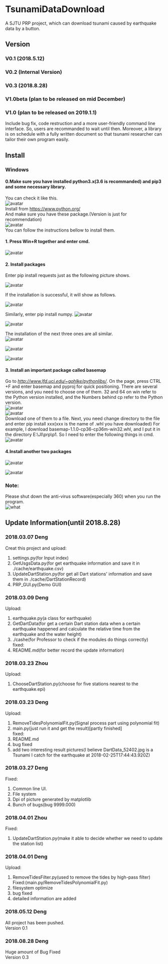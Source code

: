 # TsunamiDataDownload
A SJTU PRP project, which can download tsunami caused by earthquake data by a button. <br>

## Version

### V0.1 (2018.5.12)
### V0.2 (Internal Version)
### V0.3 (2018.8.28)
### V1.0beta (plan to be released on mid December)
### V1.0 (plan to be released on 2019.1.1)
Include bug fix, code restruction and a more user-friendly command line interface. So, users are recommanded to wait until then. Moreover, a library is on schedule with a fully written document so that tsunami researcher can tailor their own program easily.

## Install

### Windows

#### 0.Make sure you have installed python3.x(3.6 is recommanded) and pip3 and some necessary library.

You can check it like this.<br>
![avatar](./image/version.JPG)<br> 
Install from https://www.python.org/<br>
And make sure you have these package.(Version is just for recommendation)<br>
![avatar](./image/13.jpg) <br>
You can follow the instructions bellow to install them.

#### 1.	Press Win+R together and enter cmd.

 ![avatar](./image/1.png)<br>

#### 2.	Install packages

Enter pip install requests just as the following picture shows.

![avatar](./image/2.png) 

If the installation is successful, it will show as follows.
 
![avatar](./image/3.png) 

Similarly, enter pip install numpy.
![avatar](./image/4.png)  

![avatar](./image/5.png) 

The installation of the next three ones are all similar.<br>
 ![avatar](./image/6.png) 

 ![avatar](./image/7.png) 

 ![avatar](./image/8.png) 

#### 3.	Install an important package called basemap

Go to *http://www.lfd.uci.edu/~gohlke/pythonlibs/*.
On the page, press CTRL +F and enter basemap and pyproj for quick positioning.  There are several versions, and you need to choose one of them. 32 and 64 on win refer to the Python version installed, and the Numbers behind cp refer to the Python version.<br>
![avatar](./image/9.png) <br>
![avatar](./image/14.JPG) <br>
Download one of them to a file. Next, you need change directory to the file and enter pip install xxx(xxx is the name of .whl you have downloaded)
For example, I download basemap-1.1.0-cp36-cp36m-win32.whl, and I put it in the directory E:\JI\prp\p1. So I need to enter the following things in cmd.
 ![avatar](./image/10.png) 

#### 4.Install another two packages

![avatar](./image/11.png) 

![avatar](./image/12.png)

### Note:

Please shut down the anti-virus software(especially 360) when you run the program.<br>
![what](http://code.cdn.mozilla.net/for-firefox/badges/assets/I-Use-Firefox.png)
 



## Update Information(until 2018.8.28)
### 2018.03.07 Deng
Creat this project and upload:<br> 
1. settings.py(for Input index)<br>
2. GetUsgsData.py(for get earthquake information and save it in ./cache/earthquake.csv)<br>
3. UpdateDartStation.py(for get all Dart stations' information and save them in ./cache/DartStationRecord)<br>
4. PRP_GUI.py(Demo GUI)
### 2018.03.09 Deng
Upload:<br>
1. earthquake.py(a class for earthquake)<br>
2. GetDartData(for get a certain Dart station data when a certain earthquake happened and calculate the relative time from the earthquake and the water height)<br>
3. ./cashe(for Professor to check if the modules do things correctly)<br>
fixed:<br>
1. README.md(for better record the update information)
### 2018.03.23 Zhou
Upload:<br>
1. ChooseDartStation.py(choose for five stations nearest to the earthquake.epi)<br>
### 2018.03.23 Deng
Upload:<br>
1. RemoveTidesPolynomialFit.py(Signal process part using polynomial fit)<br>
2. main.py(just run it and get the result)[partly finished]<br>
fixed:<br>
1. README.md<br>
2. bug fixed<br>
3. add two interesting result pictures(I believe DartData_52402.jpg is a Tsunami I catch for the earthquake at 2018-02-25T17:44:43.920Z)
### 2018.03.27 Deng
Fixed:<br>
1. Common line UI.<br>
2. File system<br>
3. Dpi of picture generated by matplotlib <br>
4. Bunch of bugs(bug 9999.000)
### 2018.04.01 Zhou
Fixed:<br>
1. UpdateDartStation.py(make it able to decide whether we need to update the station list)<br>
### 2018.04.01 Deng
Upload:<br>
1. RemoveTidesFilter.py(used to remove the tides by high-pass filter)<br>
Fixed:(main.py/RemoveTidesPolynomialFit.py)<br>
2. filesystem optimize<br>
3. bug fixed<br>
4. detailed information are added<br>
### 2018.05.12 Deng
All project has been pushed.<br>
Version 0.1
### 2018.08.28 Deng
Huge amount of Bug Fixed<br>
Version 0.3
